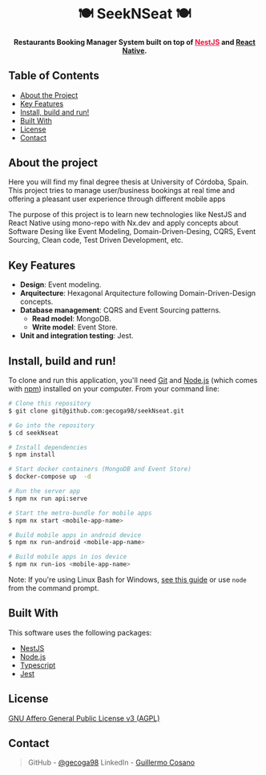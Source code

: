 <h1 align="center">
  🍽 SeekNSeat 🍽
  <br>
</h1>

<h4 align="center"> Restaurants Booking Manager System built on top of <a href="https://nestjs.com/" target="_blank" style="color:#ED1543;">NestJS</a> and <a href="https://reactnative.dev/" target="_blank" style="color:##0276E8;">React Native</a>.</h4>

## Table of Contents
* [About the Project](#about-the-project)
* [Key Features](#key-features)
* [Install, build and run!](#download)
* [Built With](#build)
* [License](#license)
* [Contact](#contact)


## About the project
 Here you will find my final degree thesis at University of Córdoba, Spain. This project tries to manage user/business bookings at real time and offering a pleasant user experience through different mobile apps

The purpose of this project is to learn new technologies like NestJS and React Native using mono-repo with Nx.dev and apply concepts about Software Desing like Event Modeling, Domain-Driven-Desing, CQRS, Event Sourcing, Clean code, Test Driven Development, etc.

## Key Features

* **Design**: Event modeling.
* **Arquitecture**: Hexagonal Arquitecture following Domain-Driven-Design concepts.
* **Database management**: CQRS and Event Sourcing patterns.
  * **Read model**: MongoDB.
  * **Write model**: Event Store.
* **Unit and integration testing**: Jest.

## Install, build and run!

To clone and run this application, you'll need [Git](https://git-scm.com) and [Node.js](https://nodejs.org/en/download/) (which comes with [npm](http://npmjs.com)) installed on your computer. From your command line:

```bash
# Clone this repository
$ git clone git@github.com:gecoga98/seekNseat.git

# Go into the repository
$ cd seekNseat

# Install dependencies
$ npm install

# Start docker containers (MongoDB and Event Store)
$ docker-compose up  -d

# Run the server app
$ npm nx run api:serve

# Start the metro-bundle for mobile apps
$ npm nx start <mobile-app-name>

# Build mobile apps in android device
$ npm nx run-android <mobile-app-name>

# Build mobile apps in ios device
$ npm nx run-ios <mobile-app-name>
```

Note: If you're using Linux Bash for Windows, [see this guide](https://www.howtogeek.com/261575/how-to-run-graphical-linux-desktop-applications-from-windows-10s-bash-shell/) or use `node` from the command prompt.


## Built With

This software uses the following packages:

- [NestJS](https://nestjs.com/)
- [Node.js](https://nodejs.org/)
- [Typescript](https://www.typescriptlang.org/)
- [Jest](https://jestjs.io/)

## License

[GNU Affero General Public License v3 (AGPL)](https://www.gnu.org/licenses/agpl-3.0.en.html)

## Contact

> GitHub - [@gecoga98](https://github.com/gecoga98)
> LinkedIn - [Guillermo Cosano](https://www.linkedin.com/in/gecoga-98/)